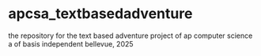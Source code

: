 # apcsa_textbasedadventure
the repository for the text based adventure project of ap computer science a of basis independent bellevue, 2025
